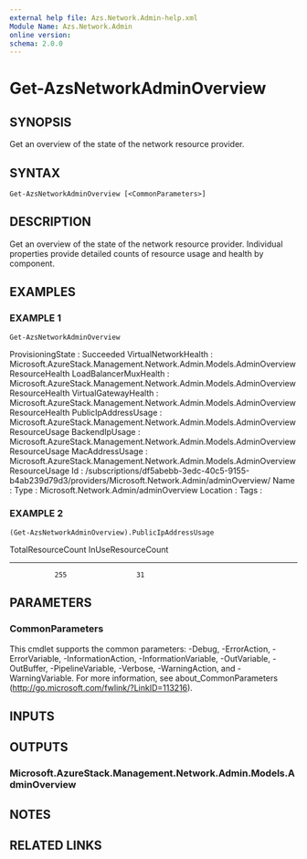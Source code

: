 ```yaml
---
external help file: Azs.Network.Admin-help.xml
Module Name: Azs.Network.Admin
online version:
schema: 2.0.0
---
```


# Get-AzsNetworkAdminOverview

## SYNOPSIS
Get an overview of the state of the network resource provider.

## SYNTAX

```
Get-AzsNetworkAdminOverview [<CommonParameters>]
```

## DESCRIPTION
Get an overview of the state of the network resource provider. 
Individual properties provide detailed counts of resource usage and health by component.

## EXAMPLES

### EXAMPLE 1
```
Get-AzsNetworkAdminOverview
```

ProvisioningState     : Succeeded
VirtualNetworkHealth  : Microsoft.AzureStack.Management.Network.Admin.Models.AdminOverviewResourceHealth
LoadBalancerMuxHealth : Microsoft.AzureStack.Management.Network.Admin.Models.AdminOverviewResourceHealth
VirtualGatewayHealth  : Microsoft.AzureStack.Management.Network.Admin.Models.AdminOverviewResourceHealth
PublicIpAddressUsage  : Microsoft.AzureStack.Management.Network.Admin.Models.AdminOverviewResourceUsage
BackendIpUsage        : Microsoft.AzureStack.Management.Network.Admin.Models.AdminOverviewResourceUsage
MacAddressUsage       : Microsoft.AzureStack.Management.Network.Admin.Models.AdminOverviewResourceUsage
Id                    : /subscriptions/df5abebb-3edc-40c5-9155-b4ab239d79d3/providers/Microsoft.Network.Admin/adminOverview/
Name                  :
Type                  : Microsoft.Network.Admin/adminOverview
Location              :
Tags                  :

### EXAMPLE 2
```
(Get-AzsNetworkAdminOverview).PublicIpAddressUsage
```

TotalResourceCount InUseResourceCount
------------------ ------------------
			   255                 31

## PARAMETERS

### CommonParameters
This cmdlet supports the common parameters: -Debug, -ErrorAction, -ErrorVariable, -InformationAction, -InformationVariable, -OutVariable, -OutBuffer, -PipelineVariable, -Verbose, -WarningAction, and -WarningVariable. For more information, see about_CommonParameters (http://go.microsoft.com/fwlink/?LinkID=113216).

## INPUTS

## OUTPUTS

### Microsoft.AzureStack.Management.Network.Admin.Models.AdminOverview

## NOTES

## RELATED LINKS
